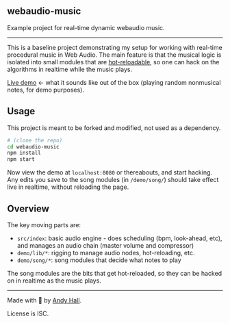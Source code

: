 ## webaudio-music

Example project for real-time dynamic webaudio music.

----

This is a baseline project demonstrating my setup for working with
real-time procedural music in Web Audio. The main feature is that the 
musical logic is isolated into small modules that are 
[hot-reloadable](https://webpack.js.org/concepts/hot-module-replacement/), 
so one can hack on the algorithms in realtime while the music plays.

[Live demo](https://fenomas.github.io/webaudio-music/) ← what it sounds like 
out of the box (playing random nonmusical notes, for demo purposes).


## Usage

This project is meant to be forked and modified, not used as a dependency.

```sh
# (clone the repo)
cd webaudio-music
npm install
npm start
```

Now view the demo at `localhost:8080` or thereabouts, and start hacking. 
Any edits you save to the song modules (in `/demo/song/`) should take effect 
live in realtime, without reloading the page.


## Overview

The key moving parts are:

 * `src/index`: basic audio engine - does scheduling (bpm, look-ahead, etc), 
   and manages an audio chain (master volume and compressor)
 * `demo/lib/*`: rigging to manage audio nodes, hot-reloading, etc.
 * `demo/song/*`: song modules that decide what notes to play

The song modules are the bits that get hot-reloaded, so they can be 
hacked on in realtime as the music plays.

----

Made with 🍺 by [Andy Hall](https://twitter.com/fenomas).

License is ISC.
